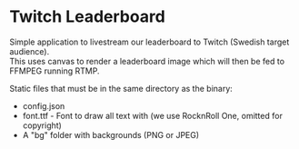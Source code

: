 # Twitch Leaderboard
Simple application to livestream our leaderboard to Twitch (Swedish target audience).  
This uses canvas to render a leaderboard image which will then be fed to FFMPEG running RTMP.

Static files that must be in the same directory as the binary:
- config.json
- font.ttf - Font to draw all text with (we use RocknRoll One, omitted for copyright)
- A "bg" folder with backgrounds (PNG or JPEG)